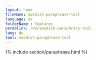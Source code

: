 ```yaml
---
layout: home
fileName: swedish-paraphrase-tool
language: sv    
folderName : features
permalink: /de/swedish-paraphrase-tool
lang: de
tool: swedish-paraphrase-tool
---
```

{% include section/paraphrase.html %}
